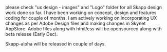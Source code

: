 please check "ux design - images" and "Logo" folder for all Skapp design work done so far. I have been working on concept, design and features coding for couple of months.
I am actively working on incorporating UX changes as per Adobe Design files and making changes in Skynet AppStore. Adobe files along with html/css will be opensourced along with beta release (Early Dec).

Skapp-alpha will be released in couple of days.
